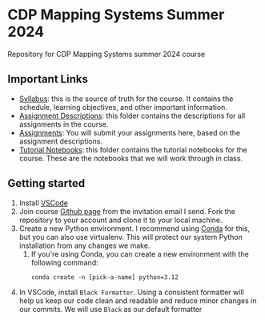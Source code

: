 # CDP Mapping Systems Summer 2024

Repository for CDP Mapping Systems summer 2024 course

## Important Links

- [Syllabus](Syllabus/syllabus.md): this is the source of truth for the course. It contains the schedule, learning objectives, and other important information.
- [Assignment Descriptions](Assignment_Descriptions): this folder contains the descriptions for all assignments in the course.
- [Assignments](Assignments): You will submit your assignments here, based on the assignment descriptions.
- [Tutorial Notebooks](Tutorials): this folder contains the tutorial notebooks for the course. These are the notebooks that we will work through in class.

## Getting started

1. Install [VSCode](https://code.visualstudio.com/)
2. Join course [Github page](https://github.com/mapping-systems/cdp-mapping-systems) from the invitation email I send. Fork the repository to your account and clone it to your local machine.
3. Create a new Python environment. I recommend using [Conda](https://conda.io/projects/conda/en/latest/user-guide/install/index.html) for this, but you can also use virtualenv. This will protect our system Python installation from any changes we make.
   1. If you're using Conda, you can create a new environment with the following command:
      ```
      conda create -n [pick-a-name] python=3.12
      ```
4. In VSCode, install `Black Formatter`. Using a consistent formatter will help us keep our code clean and readable and reduce minor changes in our commits. We will use `Black` as our default formatter
